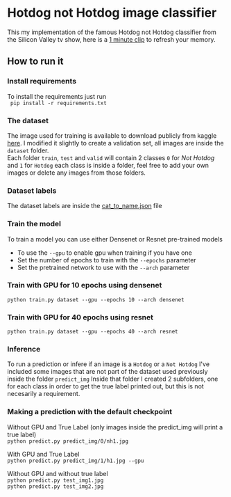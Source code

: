 # Hotdog not Hotdog image classifier
This my implementation of the famous Hotdog not Hotdog classifier from the Silicon Valley tv show, here is a [1 minute clip](https://www.youtube.com/watch?v=pqTntG1RXSY) to refresh your memory.

## How to run it
### Install requirements
To install the requirements just run   
``` pip install -r requirements.txt```
### The dataset
The image used for training is available to download publicly from kaggle [here](https://www.kaggle.com/dansbecker/hot-dog-not-hot-dog/data).
I modified it slightly to create a validation set, all images are inside the `dataset` folder.  
Each folder `train`, `test` and `valid` will contain 2 classes `0` for *Not Hotdog* and `1` for `Hotdog` each class is inside a folder, feel free to add your own images or delete any images from those folders.
### Dataset labels
The dataset labels are inside the [cat_to_name.json](https://github.com/george-studenko/Hotdog-not-Hotdog/blob/master/cat_to_name.json) file
### Train the model
To train a model you can use either Densenet or Resnet pre-trained models
* To use the ```--gpu``` to enable gpu when training if you have one
* Set the number of epochs to train with the ```--epochs``` parameter
* Set the pretrained network to use with the ```--arch``` parameter
### Train with GPU for 10 epochs using densenet
```python train.py dataset --gpu --epochs 10 --arch densenet```
### Train with GPU for 40 epochs using resnet
```python train.py dataset --gpu --epochs 40 --arch resnet```
### Inference
To run a prediction or infere if an image is a ```Hotdog``` or a ```Not Hotdog``` I've included some images that are not part of the dataset used previously inside the folder ```predict_img```
Inside that folder I created 2 subfolders, one for each class in order to get the true label printed out, but this is not necesarily a requirement.
### Making a prediction with the default checkpoint

Without GPU and True Label (only images inside the predict_img will print a true label)  
```python predict.py predict_img/0/nh1.jpg```  
  
With GPU and True Label  
```python predict.py predict_img/1/h1.jpg --gpu```  

Without GPU and without true label    
```python predict.py test_img1.jpg```    
```python predict.py test_img2.jpg```    



